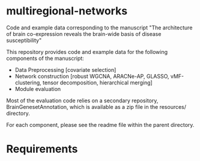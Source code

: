 # multiregional-networks
Code and example data corresponding to the manuscript "The architecture of brain co-expression reveals the brain-wide basis of disease susceptibility"

This repository provides code and example data for the following components of the manuscript:
  + Data Preprocessing [covariate selection]
  + Network construction [robust WGCNA, ARACNe-AP, GLASSO, vMF-clustering, tensor decomposition, hierarchical merging]
  + Module evaluation

Most of the evaluation code relies on a secondary repository, BrainGenesetAnnotation, which is available as a zip file in the resources/ directory.

For each component, please see the readme file within the parent directory.

# Requirements
